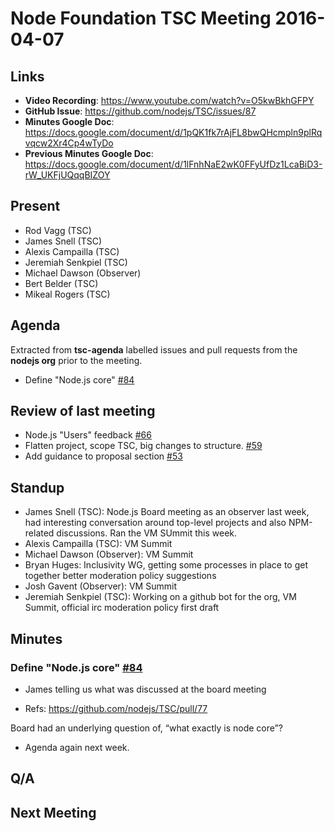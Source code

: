 # Node Foundation TSC Meeting 2016-04-07

## Links

* **Video Recording**: https://www.youtube.com/watch?v=O5kwBkhGFPY
* **GitHub Issue**: https://github.com/nodejs/TSC/issues/87
* **Minutes Google Doc**: <https://docs.google.com/document/d/1pQK1fk7rAjFL8bwQHcmpln9plRqvqcw2Xr4Cp4wTyDo>
* **Previous Minutes Google Doc**: <https://docs.google.com/document/d/1lFnhNaE2wK0FFyUfDz1LcaBiD3-rW_UKFjUQqqBIZOY>

## Present

* Rod Vagg (TSC)
* James Snell (TSC)
* Alexis Campailla (TSC)
* Jeremiah Senkpiel (TSC)
* Michael Dawson (Observer)
* Bert Belder (TSC)
* Mikeal Rogers (TSC)

## Agenda

Extracted from **tsc-agenda** labelled issues and pull requests from the **nodejs org** prior to the meeting.


* Define "Node.js core" [#84](https://github.com/nodejs/TSC/issues/84)

## Review of last meeting

* Node.js "Users" feedback [#66](https://github.com/nodejs/TSC/issues/66)
* Flatten project, scope TSC, big changes to structure. [#59](https://github.com/nodejs/TSC/pull/59)
* Add guidance to proposal section [#53](https://github.com/nodejs/TSC/pull/53)


## Standup

* James Snell (TSC): Node.js Board meeting as an observer last week, had interesting conversation around top-level projects and also NPM-related discussions. Ran the VM SUmmit this week.
* Alexis Campailla (TSC): VM Summit
* Michael Dawson (Observer): VM Summit
* Bryan Huges: Inclusivity WG, getting some processes in place to get together better moderation policy suggestions
* Josh Gavent (Observer): VM Summit
* Jeremiah Senkpiel (TSC): Working on a github bot for the org, VM Summit, official irc moderation policy first draft

## Minutes

### Define "Node.js core" [#84](https://github.com/nodejs/TSC/issues/84)

- James telling us what was discussed at the board meeting

- Refs: https://github.com/nodejs/TSC/pull/77

Board had an underlying question of, “what exactly is node core”?

- Agenda again next week.

## Q/A



## Next Meeting
